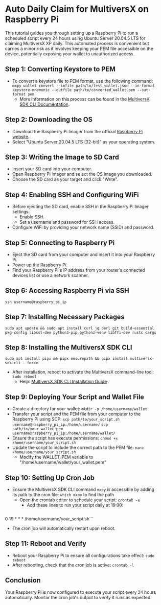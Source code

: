 # Auto Daily Claim for MultiversX on Raspberry Pi

This tutorial guides you through setting up a Raspberry Pi to run a scheduled script every 24 hours using Ubuntu Server 20.04.5 LTS for claiming MultiversX XP daily. This automated process is convenient but carries a minor risk as it involves keeping your PEM file accessible on the device, potentially exposing your wallet to unauthorized access.

## Step 1: Converting Keystore to PEM
- To convert a keystore file to PEM format, use the following command:
  ```mxpy wallet convert --infile path/to/test_wallet.json --in-format keystore-mnemonic --outfile path/to/converted_wallet.pem --out-format pem```
  - More information on this process can be found in the [MultiversX SDK CLI Documentation](https://docs.multiversx.com/sdk-and-tools/sdk-py/mxpy-cli/).

## Step 2: Downloading the OS
- Download the Raspberry Pi Imager from the official [Raspberry Pi website](https://www.raspberrypi.com/software/).
- Select "Ubuntu Server 20.04.5 LTS (32-bit)" as your operating system.

## Step 3: Writing the Image to SD Card
- Insert your SD card into your computer.
- Open Raspberry Pi Imager and select the OS image you downloaded.
- Choose the SD card as your target and click "Write".

## Step 4: Enabling SSH and Configuring WiFi
- Before ejecting the SD card, enable SSH in the Raspberry Pi Imager settings:
  - Enable SSH.
  - Set a username and password for SSH access.
- Configure WiFi by providing your network name (SSID) and password.

## Step 5: Connecting to Raspberry Pi
- Eject the SD card from your computer and insert it into your Raspberry Pi.
- Power up the Raspberry Pi.
- Find your Raspberry Pi's IP address from your router's connected devices list or use a network scanner.

## Step 6: Accessing Raspberry Pi via SSH
```ssh username@raspberry_pi_ip```

## Step 7: Installing Necessary Packages
```sudo apt update && sudo apt install curl jq perl git build-essential pkg-config libssl-dev python3-pip python3-venv libffi-dev rustc cargo```

## Step 8: Installing the MultiversX SDK CLI
```sudo apt install pipx && pipx ensurepath && pipx install multiversx-sdk-cli --force```
- After installation, reboot to activate the MultiversX command-line tool:
```sudo reboot```
  - Help: [MultiversX SDK CLI Installation Guide](https://docs.multiversx.com/sdk-and-tools/sdk-py/installing-mxpy/)

## Step 9: Deploying Your Script and Wallet File
- Create a directory for your wallet:
```mkdir -p /home/username/wallet```
- Transfer your script and the PEM file from your computer to the Raspberry Pi using SCP:
```scp path/to/your_script.sh username@raspberry_pi_ip:/home/username/```
```scp path/to/your_wallet.pem username@raspberry_pi_ip:/home/username/wallet/```
- Ensure the script has execute permissions:
```chmod +x /home/username/your_script.sh```
- Update the script to include the correct path to the PEM file:
```nano /home/username/your_script.sh```
  - Modify the WALLET_PEM variable to "/home/username/wallet/your_wallet.pem"

## Step 10: Setting Up Cron Job
- Ensure the MultiversX SDK CLI command `mxpy` is accessible by adding its path to the cron file:
```which mxpy``` to find the path
  - Open the crontab editor to schedule your script:
  ```crontab -e```
    - Add these lines to run your script daily at 19:00:
      ```PATH=/path/to/mxpy:/usr/local/sbin:/usr/local/bin:/usr/sbin:/usr/bin:/sbin:/bin
0 19 * * * /home/username/your_script.sh```
- The cron job will automatically restart upon reboot.

## Step 11: Reboot and Verify
- Reboot your Raspberry Pi to ensure all configurations take effect:
```sudo reboot```
- After rebooting, check that the cron job is active:
```crontab -l```

## Conclusion
Your Raspberry Pi is now configured to execute your script every 24 hours automatically. Monitor the cron job's output to verify it runs as expected.
